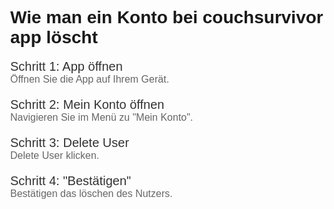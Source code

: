 <!DOCTYPE html>
<html lang="de">
<head>
    <meta charset="UTF-8">
    <meta name="viewport" content="width=device-width, initial-scale=1.0">
    <title>Konto bei couchsurvivor löschen</title>
    <style>
        body {
            font-family: Arial, sans-serif;
            margin: 40px;
        }
        .step {
            margin-bottom: 20px;
        }
        .step-header {
            font-size: 20px;
            color: #333;
        }
        .step-description {
            font-size: 16px;
            color: #666;
        }
    </style>
</head>
<body>
    <h1>Wie man ein Konto bei couchsurvivor app löscht</h1>
    <div class="step">
        <div class="step-header">Schritt 1: App öffnen</div>
        <div class="step-description">Öffnen Sie die App auf Ihrem Gerät.</div>
    </div>
    <div class="step">
        <div class="step-header">Schritt 2: Mein Konto öffnen</div>
        <div class="step-description">Navigieren Sie im Menü zu "Mein Konto".</div>
    </div>
    <div class="step">
        <div class="step-header">Schritt 3: Delete User</div>
        <div class="step-description">Delete User klicken.</div>
    </div>
    <div class="step">
        <div class="step-header">Schritt 4: "Bestätigen"</div>
        <div class="step-description">Bestätigen das löschen des Nutzers.</div>
    </div>
</body>
</html>
